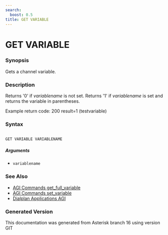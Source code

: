 ```yaml
---
search:
  boost: 0.5
title: GET VARIABLE
---
```


# GET VARIABLE

### Synopsis

Gets a channel variable.

### Description

Returns '0' if _variablename_ is not set. Returns '1' if _variablename_ is set and returns the variable in parentheses.<br>

Example return code: 200 result=1 (testvariable)<br>


### Syntax


```

GET VARIABLE VARIABLENAME 
```
##### Arguments


* `variablename`

### See Also

* [AGI Commands get_full_variable](/Asterisk_16_Documentation/API_Documentation/AGI_Commands/get_full_variable)
* [AGI Commands set_variable](/Asterisk_16_Documentation/API_Documentation/AGI_Commands/set_variable)
* [Dialplan Applications AGI](/Asterisk_16_Documentation/API_Documentation/Dialplan_Applications/AGI)


### Generated Version

This documentation was generated from Asterisk branch 16 using version GIT 